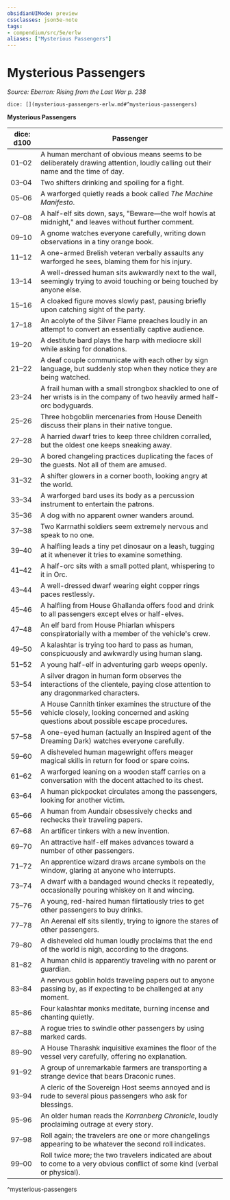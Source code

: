 ```yaml
---
obsidianUIMode: preview
cssclasses: json5e-note
tags:
- compendium/src/5e/erlw
aliases: ["Mysterious Passengers"]
---
```

# Mysterious Passengers
*Source: Eberron: Rising from the Last War p. 238* 

`dice: [](mysterious-passengers-erlw.md#^mysterious-passengers)`

**Mysterious Passengers**

| dice: d100 | Passenger |
|------------|-----------|
| 01–02 | A human merchant of obvious means seems to be deliberately drawing attention, loudly calling out their name and the time of day. |
| 03–04 | Two shifters drinking and spoiling for a fight. |
| 05–06 | A warforged quietly reads a book called *The Machine Manifesto*. |
| 07–08 | A half-elf sits down, says, "Beware—the wolf howls at midnight," and leaves without further comment. |
| 09–10 | A gnome watches everyone carefully, writing down observations in a tiny orange book. |
| 11–12 | A one-armed Brelish veteran verbally assaults any warforged he sees, blaming them for his injury. |
| 13–14 | A well-dressed human sits awkwardly next to the wall, seemingly trying to avoid touching or being touched by anyone else. |
| 15–16 | A cloaked figure moves slowly past, pausing briefly upon catching sight of the party. |
| 17–18 | An acolyte of the Silver Flame preaches loudly in an attempt to convert an essentially captive audience. |
| 19–20 | A destitute bard plays the harp with mediocre skill while asking for donations. |
| 21–22 | A deaf couple communicate with each other by sign language, but suddenly stop when they notice they are being watched. |
| 23–24 | A frail human with a small strongbox shackled to one of her wrists is in the company of two heavily armed half-orc bodyguards. |
| 25–26 | Three hobgoblin mercenaries from House Deneith discuss their plans in their native tongue. |
| 27–28 | A harried dwarf tries to keep three children corralled, but the oldest one keeps sneaking away. |
| 29–30 | A bored changeling practices duplicating the faces of the guests. Not all of them are amused. |
| 31–32 | A shifter glowers in a corner booth, looking angry at the world. |
| 33–34 | A warforged bard uses its body as a percussion instrument to entertain the patrons. |
| 35–36 | A dog with no apparent owner wanders around. |
| 37–38 | Two Karrnathi soldiers seem extremely nervous and speak to no one. |
| 39–40 | A halfling leads a tiny pet dinosaur on a leash, tugging at it whenever it tries to examine something. |
| 41–42 | A half-orc sits with a small potted plant, whispering to it in Orc. |
| 43–44 | A well-dressed dwarf wearing eight copper rings paces restlessly. |
| 45–46 | A halfling from House Ghallanda offers food and drink to all passengers except elves or half-elves. |
| 47–48 | An elf bard from House Phiarlan whispers conspiratorially with a member of the vehicle's crew. |
| 49–50 | A kalashtar is trying too hard to pass as human, conspicuously and awkwardly using human slang. |
| 51–52 | A young half-elf in adventuring garb weeps openly. |
| 53–54 | A silver dragon in human form observes the interactions of the clientele, paying close attention to any dragonmarked characters. |
| 55–56 | A House Cannith tinker examines the structure of the vehicle closely, looking concerned and asking questions about possible escape procedures. |
| 57–58 | A one-eyed human (actually an Inspired agent of the Dreaming Dark) watches everyone carefully. |
| 59–60 | A disheveled human magewright offers meager magical skills in return for food or spare coins. |
| 61–62 | A warforged leaning on a wooden staff carries on a conversation with the docent attached to its chest. |
| 63–64 | A human pickpocket circulates among the passengers, looking for another victim. |
| 65–66 | A human from Aundair obsessively checks and rechecks their traveling papers. |
| 67–68 | An artificer tinkers with a new invention. |
| 69–70 | An attractive half-elf makes advances toward a number of other passengers. |
| 71–72 | An apprentice wizard draws arcane symbols on the window, glaring at anyone who interrupts. |
| 73–74 | A dwarf with a bandaged wound checks it repeatedly, occasionally pouring whiskey on it and wincing. |
| 75–76 | A young, red-haired human flirtatiously tries to get other passengers to buy drinks. |
| 77–78 | An Aerenal elf sits silently, trying to ignore the stares of other passengers. |
| 79–80 | A disheveled old human loudly proclaims that the end of the world is nigh, according to the dragons. |
| 81–82 | A human child is apparently traveling with no parent or guardian. |
| 83–84 | A nervous goblin holds traveling papers out to anyone passing by, as if expecting to be challenged at any moment. |
| 85–86 | Four kalashtar monks meditate, burning incense and chanting quietly. |
| 87–88 | A rogue tries to swindle other passengers by using marked cards. |
| 89–90 | A House Tharashk inquisitive examines the floor of the vessel very carefully, offering no explanation. |
| 91–92 | A group of unremarkable farmers are transporting a strange device that bears Draconic runes. |
| 93–94 | A cleric of the Sovereign Host seems annoyed and is rude to several pious passengers who ask for blessings. |
| 95–96 | An older human reads the *Korranberg Chronicle*, loudly proclaiming outrage at every story. |
| 97–98 | Roll again; the travelers are one or more changelings appearing to be whatever the second roll indicates. |
| 99–00 | Roll twice more; the two travelers indicated are about to come to a very obvious conflict of some kind (verbal or physical). |
^mysterious-passengers